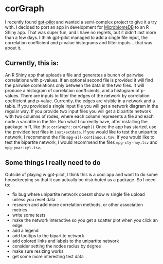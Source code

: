 # corGraph
I recently found [gpt-pilot](https://github.com/Pythagora-io/gpt-pilot) and wanted a semi-complex project to give it a try with. I decided to port an app in development for [MicrobiomeDB](microbiomedb.org) to an R Shiny app. That was super fun, and I have no regrets, but it didn't last more than a few days. I think gpt-pilot managed to add a single file input, the correlation coefficient and p-value histograms and filter inputs... that was about it.

## Currently, this is:
An R Shiny app that uploads a file and generates a bunch of pairwise correlations with p-values. If an optional second file is provided it will find the pairwise correlations only between the data in the two files. It will produce a histogram of correlation coefficients, and a histogram of p-values. There are inputs to filter the edges of the network by correlation coefficient and p-value. Currently, the edges are visible in a network and a table. If you provided a single input file you will get a network diagram in the regular way. If you provide two input files you will get a bipartite network with two columns of rodes, where each column represents a file and each node a variable in the file.
Run what I currently have, after installing the package in R, like this: `corGraph::corGraph()`
Once the app has started, use the provided test files in `inst/extdata`. If you would like to test the unipartite network, I recommend the file `mpg-all-continuous.tsv`. If you would like to test the bipartite network, I would recommend the files `mpg-cty-hwy.tsv` and `mpg-year-cyl.tsv`.

## Some things I really need to do
Outside of playing w gpt-pilot, I think this is a cool app and want to do some housekeeping so that it can actually be distributed as a package. So I need to:
* fix bug where unipartite network doesnt show w single file upload unless you reset data
* research and add more correlation methods, or other association metrics
* write some tests
* make the network interactive so you get a scatter plot when you click an edge
* add a legend
* add tooltips to the bipartite network
* add colored links and labels to the unipartite network
* consider setting the nodes radius by degree
* make sure resizing works
* get some more interesting test data
